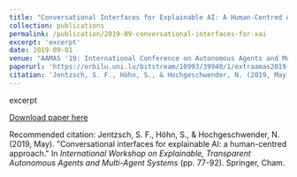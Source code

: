 ```yaml
---
title: "Conversational Interfaces for Explainable AI: A Human-Centred Approach"
collection: publications
permalink: /publication/2019-09-conversational-interfaces-for-xai
excerpt: 'excerpt'
date: 2019-09-01
venue: "AAMAS '19: International Conference on Autonomous Agents and Multiagent Systems"
paperurl: 'https://orbilu.uni.lu/bitstream/10993/39940/1/extraamas2019-conversational_interfaces_for_XAI-Jentzsch_Hoehn_Hochgeschwender.pdf'
citation: 'Jentzsch, S. F., Höhn, S., & Hochgeschwender, N. (2019, May). &quot;Conversational interfaces for explainable AI: a human-centred approach.&quot; In <i>International Workshop on Explainable, Transparent Autonomous Agents and Multi-Agent Systems</i> (pp. 77-92). Springer, Cham.'
---
```

excerpt

[Download paper here](https://orbilu.uni.lu/bitstream/10993/39940/1/extraamas2019-conversational_interfaces_for_XAI-Jentzsch_Hoehn_Hochgeschwender.pdf)

Recommended citation: Jentzsch, S. F., Höhn, S., & Hochgeschwender, N. (2019, May). "Conversational interfaces for explainable AI: a human-centred approach." In <i>International Workshop on Explainable, Transparent Autonomous Agents and Multi-Agent Systems </i>(pp. 77-92). Springer, Cham.
